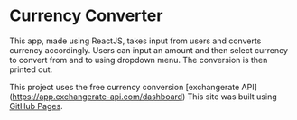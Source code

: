 # Currency Converter

This app, made using ReactJS, takes input from users and converts currency accordingly. Users can input an amount and then select currency to convert from and to using dropdown menu. The conversion is then printed out.

This project uses the free currency conversion  [exchangerate API] (https://app.exchangerate-api.com/dashboard)
This site was built using [GitHub Pages](https://pages.github.com/).
